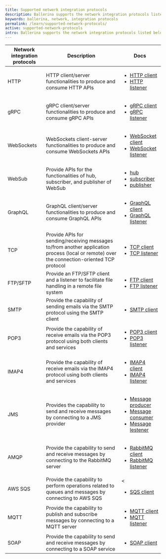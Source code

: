 ```yaml
---
title: Supported network integration protocols
description: Ballerina supports the network integration protocols listed below.
keywords: ballerina, network, integration protocols
permalink: /learn/supported-network-protocols/
active: supported-network-protocols
intro: Ballerina supports the network integration protocols listed below.
---
```


| Network integration protocols | Description                                                                                                                                 | Docs                                                                                                                                                                                                                                                                                                                                                                                                  |
|-------------------------------|---------------------------------------------------------------------------------------------------------------------------------------------|-------------------------------------------------------------------------------------------------------------------------------------------------------------------------------------------------------------------------------------------------------------------------------------------------------------------------------------------------------------------------------------------------------|
| HTTP                          | HTTP client/server functionalities to produce and consume HTTP APIs                                                                         | <ul> <li> <a href="https://lib.ballerina.io/ballerina/http/latest#Client" target="_blank">HTTP client<a/><br> </li> <li> <a href="https://lib.ballerina.io/ballerina/http/latest#Listener" target="_blank">HTTP listener<a/> </li> </ul>                                                                                                                                                              |
| gRPC                          | gRPC client/server functionalities to produce and consume gRPC APIs                                                                         | <ul> <li> <a href="https://lib.ballerina.io/ballerina/grpc/latest#Client" target="_blank">gRPC client<a/><br> </li> <li> <a href="https://lib.ballerina.io/ballerina/grpc/latest#Listener" target="_blank">gRPC listener<a/> </li> </ul>                                                                                                                                                              |
| WebSockets                    | WebSockets client-server functionalities to produce and consume WebSockets APIs                                                             | <ul> <li> <a href="https://lib.ballerina.io/ballerina/websocket/latest#Client" target="_blank">WebSocket client<a/><br> </li> <li> <a href="https://lib.ballerina.io/ballerina/websocket/latest#Listener" target="_blank">WebSocket listener<a/> </li> </ul>                                                                                                                                          |
| WebSub                        | Provide APIs for the functionalities of hub, subscriber, and publisher of WebSub                                                            | <ul> <li> <a href="https://lib.ballerina.io/ballerina/websubhub/latest#Listener" target="_blank">hub<a/><br> </li> <li> <a href="https://lib.ballerina.io/ballerina/websub/latest#Listener" target="_blank">subscriber<a/><br> </li> <li> <a href="https://lib.ballerina.io/ballerina/websubhub/latest#PublisherClient" target="_blank">publisher<a/> </li> </ul>                                     |
| GraphQL                       | GraphQL client/server functionalities to produce and consume GraphQL APIs                                                                   | <ul> <li> <a href="https://lib.ballerina.io/ballerina/graphql/latest#Client" target="_blank">GraphQL client<a/><br> </li> <li> <a href="https://lib.ballerina.io/ballerina/graphql/latest#Listener" target="_blank">GraphQL listener<a/> </li> </ul>                                                                                                                                                  |
| TCP                           | Provide APIs for sending/receiving messages to/from another application process (local or remote) over the connection-oriented TCP protocol | <ul> <li> <a href="https://lib.ballerina.io/ballerina/tcp/latest#Client" target="_blank">TCP client<a/><br> </li> <li> <a href="https://lib.ballerina.io/ballerina/tcp/latest#Listener" target="_blank">TCP listener<a/> </li> </ul>                                                                                                                                                                  |
| FTP/SFTP                      | Provide an FTP/SFTP client and a listener to facilitate file handling in a remote file system                                               | <ul> <li> <a href="https://lib.ballerina.io/ballerina/ftp/latest#Client" target="_blank">FTP client<a/><br> </li> <li> <a href="https://lib.ballerina.io/ballerina/ftp/latest#Listener" target="_blank">FTP listener<a/> </li> </ul>                                                                                                                                                                  |
| SMTP                          | Provide the capability of sending emails via the SMTP protocol using the SMTP client                                                        | <ul> <li> <a href="https://lib.ballerina.io/ballerina/email/latest#SmtpClient" target="_blank">SMTP client<a/> </li> </ul>                                                                                                                                                                                                                                                                            |
| POP3                          | Provide the capability of receive emails via the POP3 protocol using both clients and services                                              | <ul> <li> <a href="https://lib.ballerina.io/ballerina/email/latest#PopClient" target="_blank">POP3 client<a/><br> </li> <li> <a href="https://lib.ballerina.io/ballerina/email/latest#PopListener" target="_blank">POP3 listener<a/> </li> </ul>                                                                                                                                                      |
| IMAP4                         | Provide the capability of receive emails via the IMAP4 protocol using both clients and services                                             | <ul> <li> <a href="https://lib.ballerina.io/ballerina/email/latest#ImapClient" target="_blank">IMAP4 client<a/><br> </li> <li> <a href="https://lib.ballerina.io/ballerina/email/latest#ImapListener" target="_blank">IMAP4 listener<a/> </li> </ul>                                                                                                                                                  |
| JMS                           | Provides the capability to send and receive messages by connecting to a JMS provider                                                        | <ul> <li> <a href="https://lib.ballerina.io/ballerinax/java.jms/latest#MessageProducer" target="_blank">Message producer<a/><br> </li> <li> <a href="https://lib.ballerina.io/ballerinax/java.jms/latest#MessageConsumer" target="_blank">Message consumer<a/><br> </li> <li> <a href="https://lib.ballerina.io/ballerinax/java.jms/latest#Listener" target="_blank">Message lestener<a/> </li> </ul> |
| AMQP                          | Provide the capability to send and receive messages by connecting to the RabbitMQ server                                                    | <ul> <li> <a href="https://lib.ballerina.io/ballerinax/rabbitmq/latest#Client" target="_blank">RabbitMQ client<a/><br> </li> <li> <a href="https://lib.ballerina.io/ballerinax/rabbitmq/latest#Listener" target="_blank">RabbitMQ listener<a/> </li> </ul>                                                                                                                                            |
| AWS SQS                       | Provide the capability to perform operations related to queues and messages by connecting to AWS SQS                                        | <<ul> <li> <a href=" https://lib.ballerina.io/ballerinax/aws.sqs/latest#Client " target="_blank">SQS client<a/> </li> </ul>                                                                                                                                                                                                                                                                           |
| MQTT                          | Provide the capability to publish and subscribe messages by connecting to a MQTT server                                                     | <ul> <li> <a href="https://lib.ballerina.io/ballerina/mqtt/latest#Client" target="_blank">MQTT client<a/><br> </li> <li> <a href="https://lib.ballerina.io/ballerina/mqtt/latest#Listener" target="_blank">MQTT listener<a/> </li> </ul>                                                                                                                                                              |
| SOAP                          | Provide the capability to send and receive messages by connecting to a SOAP service                                                         | <ul> <li> <a href="https://lib.ballerina.io/ballerina/soap/latest" target="_blank">SOAP client<a/> </li> </ul>                                                                                                                                                                                                                                                                                        |
